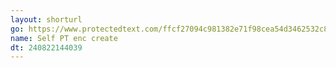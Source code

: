 ```yaml
---
layout: shorturl
go: https://www.protectedtext.com/ffcf27094c981382e71f98cea54d3462532c8ba6471dad416ece5057ebf419c3158d
name: Self PT enc create
dt: 240822144039
---
```

